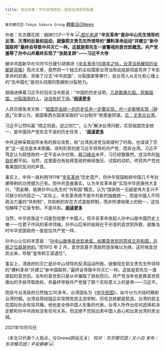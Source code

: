 ```yaml
---
title: 攻台前奏：中共自嗨抓狂，妄称台湾是背叛者
---
```

`東京櫻花団-Tokyo Sakura Group` [轉載自GNews](https://gnews.org/zh-hans/1585229/)

作者：东京樱花团｜捆绑CCP一千年
![](https://lh6.googleusercontent.com/WXjcHVJjNkxHKnjTs2rzcteFBI7LY4c4xv9Wpujc_Y-XpYbqyTVyGYg_Tt5j66nXL2iCT9i1y0p4Q09NtWJFlKH5z-507XE8az8rRwsHvxDE8FqJPh4cv0eFizun1oqpo4sbGEz3=s0)[*图片来源*](https://assets.thestandnews.com/media/photos/tenten.png)
**“辛亥革命”是孙中山先生领导的反清、灭清的反极权运动，就像郭文贵先生所领导的“爆料革命运动”并建立“新中国联邦”最终会导致中共灭亡一样。这就是郭先生一直警戒的袁世凯概念。共产党羞辱了孙中山并最终实现了“张勋复辟”——习近平大帝**

据中共国新华社10月10日援引胡锡进《[辛亥革命110周年之际，台湾当局展现的全都是背叛](http://www.news.cn/tw/2021-10/10/c_1211398234.htm)》观点文章，竟然把一个独立的主权国家台湾当局说成是彻底背弃了辛亥革命的初衷、背叛了过去“中华民国”、分裂国家等罪行，说台湾人从文化和心理上的“去中国化”是彻头彻尾的割据和分裂势力。

胡锡进捧着习近平的羽毛当令箭说：“中国的历史证明，[凡是数典忘祖、背叛祖国、](http://politics.people.com.cn/n1/2021/1009/c1024-32248354.html)[分裂国家的人](https://zh.wikipedia.org/wiki/%E5%9B%BD%E5%AE%B6%E5%88%86%E8%A3%82)，[决没有好下场](https://zh.wikipedia.org/wiki/%E5%AF%B9%E4%B9%A0%E8%BF%91%E5%B9%B3%E7%9A%84%E4%BA%89%E8%AE%AE)。”[**阅读更多**](http://m.cankaoxiaoxi.com/kuaiping/20211010/2456138.shtml)

人民日报急发文称：“[祖国完全统一的历史任务一定要实现，也一定能够实现（钟声）](http://opinion.people.com.cn/n1/2021/1010/c1003-32248647.html)”文章认为，美国等西方国家采取的“以台制华“政策是阴谋。[见：文贵论台湾](https://www.gettr.com/post/pdiwza018f)。

习近平公然叫嚣 “顺之则昌，逆之则亡”。认为“解决台湾问题，实现祖国完全统一，是中国共产党矢志不渝的历史任务 。 “[**阅读更多**](https://www.secretchina.com/news/gb/2021/10/10/986110.html)

中共这种采取前所未有的舆论攻势，称“台湾民进党当局错判了时局，也误读了历史”这一说法是本末倒置。误判形势的是习近平领导的共产党，而非台湾。习近平笃定认为拜登政府一定不会从中拦阻，[拜习](https://www.nytimes.com/zh-hans/2021/10/07/world/asia/biden-xi-jinping-virtual-summit.html)[峰会](https://www.voachinese.com/a/experts-on-sullivan-yang-meeting-20211006/6260658.html)未开，习已经飘飘然。连当年的[张伯伦](https://youtu.be/b7BY9-KnrNU)都不如。当然，这里面也有给拜登政府继续施压、试探的动机，终究共产党也看美国的反对的声音。

事实上，中共一直利用1911年“[辛亥革命](https://en.wikipedia.org/wiki/1911_Revolution)”历史遗产，将中华民国粉碎中国几千年封建帝制的功劳据为己有。但中共歪曲事实，认为辛亥革命是“实现中华民族伟大复兴，“而妄解、偷换孙中山先生的“共和国”概念。认为“国家统一无疑是伟大复兴不可缺少的内容之一。”实际上，辛亥革命绝不是中共新的独裁统一，而是中国人不同政治力量的“共和制”，共和制的存在方式是联邦制，而非所谓地理上的统一，这恰恰解释了它是专制，不是共和。[**阅读更多**](https://www.epochtimes.com/gb/21/10/9/n13292822.htm)

当然，中华民族这个词是包括整个中国人，但辛亥革命发起人孙中山是中国历史上唯一一位君子作风的革命领袖，孙中山后来的结局在于孙误判袁世凯所致，就像当时中华民国政府一直低估共产党一样。

孙中山让位的本意是：“[孙中山致电袁世凯承诺，如果袁世凯同意成立共和国，总统之位就是他的](https://history.state.gov/milestones/1899-1913/chinese-rev)。”而1912 年 2 月，袁世凯基于清政府逐渐难以为继，这时候袁世凯出来，导致“皇帝和王室退位”。

事实上，清政府的灭亡是孙中山领导的反清运动所致，就像现在郭文贵先生所领导的“爆料革命”并建立“新中国联邦，”最终会导致中共灭亡一样。这就是郭先生一直提起的袁世凯。当年的袁世凯只是从中骗取了政权而已。共产党当年也是靠袁世凯类似的手段夺取政权，并最终导致共产党做了那个实际意义上的皇帝——习近平。

而现今台湾政府已然独立30多年。台湾国名为《[中华民国](https://zh.wikipedia.org/wiki/%E4%B8%AD%E8%8F%AF%E6%B0%91%E5%9C%8B)》，如今分为大陆时期和台湾时期。台湾自蒋经国后实现两党民主选举制，历任总统都是民选。台湾的民主在国际社会有目共睹。他也是全体中国人形象的代表。台湾人所作出任何选择和决定都和你中共政权没有任何关系，但这绝不包括出卖中国人良心和出卖台湾的卖台贼。

2021年10月10日

（本文只代表个人观点，与Gnews网站无关）
*校对：东京樱花团 / 文小白*
*发布：东京樱花团 / 平安卿卿*
![](https://assets.gnews.org/wp-content/uploads/2021/09/image0-1-18.jpg)
